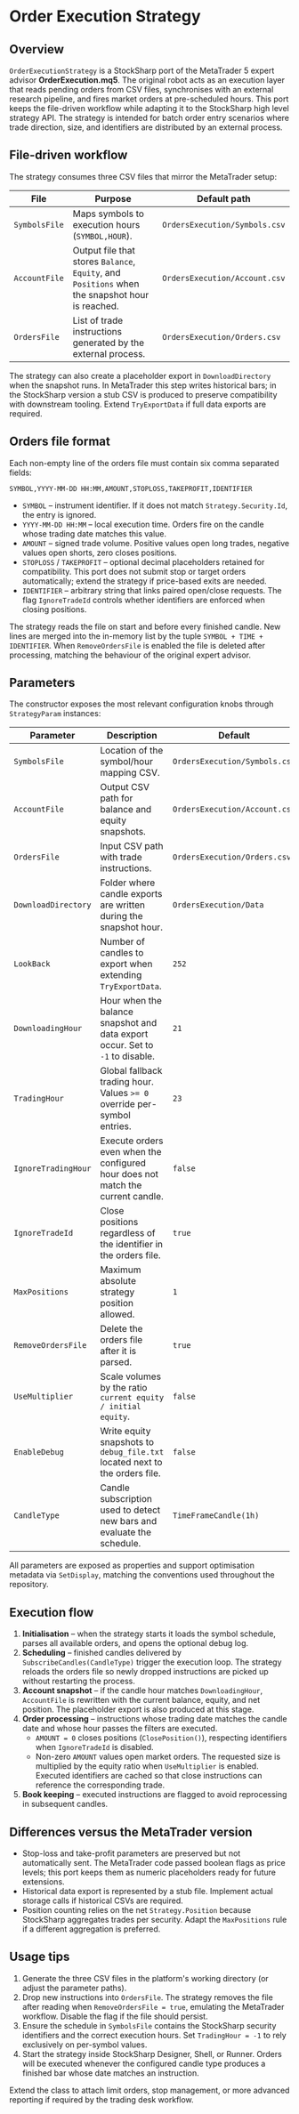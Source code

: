 # Order Execution Strategy

## Overview

`OrderExecutionStrategy` is a StockSharp port of the MetaTrader 5 expert advisor **OrderExecution.mq5**. The original robot acts as
an execution layer that reads pending orders from CSV files, synchronises with an external research pipeline, and fires market
orders at pre-scheduled hours. This port keeps the file-driven workflow while adapting it to the StockSharp high level strategy
API. The strategy is intended for batch order entry scenarios where trade direction, size, and identifiers are distributed by an
external process.

## File-driven workflow

The strategy consumes three CSV files that mirror the MetaTrader setup:

| File | Purpose | Default path |
| --- | --- | --- |
| `SymbolsFile` | Maps symbols to execution hours (`SYMBOL,HOUR`). | `OrdersExecution/Symbols.csv` |
| `AccountFile` | Output file that stores `Balance`, `Equity`, and `Positions` when the snapshot hour is reached. | `OrdersExecution/Account.csv` |
| `OrdersFile` | List of trade instructions generated by the external process. | `OrdersExecution/Orders.csv` |

The strategy can also create a placeholder export in `DownloadDirectory` when the snapshot runs. In MetaTrader this step writes
historical bars; in the StockSharp version a stub CSV is produced to preserve compatibility with downstream tooling. Extend
`TryExportData` if full data exports are required.

## Orders file format

Each non-empty line of the orders file must contain six comma separated fields:

```
SYMBOL,YYYY-MM-DD HH:MM,AMOUNT,STOPLOSS,TAKEPROFIT,IDENTIFIER
```

* `SYMBOL` – instrument identifier. If it does not match `Strategy.Security.Id`, the entry is ignored.
* `YYYY-MM-DD HH:MM` – local execution time. Orders fire on the candle whose trading date matches this value.
* `AMOUNT` – signed trade volume. Positive values open long trades, negative values open shorts, zero closes positions.
* `STOPLOSS` / `TAKEPROFIT` – optional decimal placeholders retained for compatibility. This port does not submit stop or
  target orders automatically; extend the strategy if price-based exits are needed.
* `IDENTIFIER` – arbitrary string that links paired open/close requests. The flag `IgnoreTradeId` controls whether identifiers are
  enforced when closing positions.

The strategy reads the file on start and before every finished candle. New lines are merged into the in-memory list by the tuple
`SYMBOL + TIME + IDENTIFIER`. When `RemoveOrdersFile` is enabled the file is deleted after processing, matching the behaviour of
the original expert advisor.

## Parameters

The constructor exposes the most relevant configuration knobs through `StrategyParam` instances:

| Parameter | Description | Default |
| --- | --- | --- |
| `SymbolsFile` | Location of the symbol/hour mapping CSV. | `OrdersExecution/Symbols.csv` |
| `AccountFile` | Output CSV path for balance and equity snapshots. | `OrdersExecution/Account.csv` |
| `OrdersFile` | Input CSV path with trade instructions. | `OrdersExecution/Orders.csv` |
| `DownloadDirectory` | Folder where candle exports are written during the snapshot hour. | `OrdersExecution/Data` |
| `LookBack` | Number of candles to export when extending `TryExportData`. | `252` |
| `DownloadingHour` | Hour when the balance snapshot and data export occur. Set to `-1` to disable. | `21` |
| `TradingHour` | Global fallback trading hour. Values `>= 0` override per-symbol entries. | `23` |
| `IgnoreTradingHour` | Execute orders even when the configured hour does not match the current candle. | `false` |
| `IgnoreTradeId` | Close positions regardless of the identifier in the orders file. | `true` |
| `MaxPositions` | Maximum absolute strategy position allowed. | `1` |
| `RemoveOrdersFile` | Delete the orders file after it is parsed. | `true` |
| `UseMultiplier` | Scale volumes by the ratio `current equity / initial equity`. | `false` |
| `EnableDebug` | Write equity snapshots to `debug_file.txt` located next to the orders file. | `false` |
| `CandleType` | Candle subscription used to detect new bars and evaluate the schedule. | `TimeFrameCandle(1h)` |

All parameters are exposed as properties and support optimisation metadata via `SetDisplay`, matching the conventions used
throughout the repository.

## Execution flow

1. **Initialisation** – when the strategy starts it loads the symbol schedule, parses all available orders, and opens the optional
debug log.
2. **Scheduling** – finished candles delivered by `SubscribeCandles(CandleType)` trigger the execution loop. The strategy reloads
the orders file so newly dropped instructions are picked up without restarting the process.
3. **Account snapshot** – if the candle hour matches `DownloadingHour`, `AccountFile` is rewritten with the current balance,
equity, and net position. The placeholder export is also produced at this stage.
4. **Order processing** – instructions whose trading date matches the candle date and whose hour passes the filters are executed.
   * `AMOUNT = 0` closes positions (`ClosePosition()`), respecting identifiers when `IgnoreTradeId` is disabled.
   * Non-zero `AMOUNT` values open market orders. The requested size is multiplied by the equity ratio when `UseMultiplier` is
     enabled. Executed identifiers are cached so that close instructions can reference the corresponding trade.
5. **Book keeping** – executed instructions are flagged to avoid reprocessing in subsequent candles.

## Differences versus the MetaTrader version

* Stop-loss and take-profit parameters are preserved but not automatically sent. The MetaTrader code passed boolean flags as price
  levels; this port keeps them as numeric placeholders ready for future extensions.
* Historical data export is represented by a stub file. Implement actual storage calls if historical CSVs are required.
* Position counting relies on the net `Strategy.Position` because StockSharp aggregates trades per security. Adapt the
  `MaxPositions` rule if a different aggregation is preferred.

## Usage tips

1. Generate the three CSV files in the platform's working directory (or adjust the parameter paths).
2. Drop new instructions into `OrdersFile`. The strategy removes the file after reading when `RemoveOrdersFile = true`, emulating
   the MetaTrader workflow. Disable the flag if the file should persist.
3. Ensure the schedule in `SymbolsFile` contains the StockSharp security identifiers and the correct execution hours. Set
   `TradingHour = -1` to rely exclusively on per-symbol values.
4. Start the strategy inside StockSharp Designer, Shell, or Runner. Orders will be executed whenever the configured candle type
   produces a finished bar whose date matches an instruction.

Extend the class to attach limit orders, stop management, or more advanced reporting if required by the trading desk workflow.
